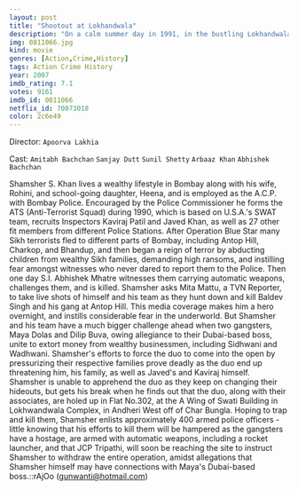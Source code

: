 ```yaml
---
layout: post
title: "Shootout at Lokhandwala"
description: "On a calm summer day in 1991, in the bustling Lokhandwala Complex, five criminals including Maya and Dilip were counting 70 lakhs in flat no. 32 B, when 286 policemen, headed by ACP Khan, took strategic positions around their building. A gunfire ensued and the entire nation witnessed the most talked about daylight encounter lasting 6 hours that transformed suburban Mumbai into a virtual war zone. Shootout At Lokhandw.."
img: 0811066.jpg
kind: movie
genres: [Action,Crime,History]
tags: Action Crime History 
year: 2007
imdb_rating: 7.1
votes: 9161
imdb_id: 0811066
netflix_id: 70073018
color: 2c6e49
---
```

Director: `Apoorva Lakhia`  

Cast: `Amitabh Bachchan` `Sanjay Dutt` `Sunil Shetty` `Arbaaz Khan` `Abhishek Bachchan` 

Shamsher S. Khan lives a wealthy lifestyle in Bombay along with his wife, Rohini, and school-going daughter, Heena, and is employed as the A.C.P. with Bombay Police. Encouraged by the Police Commissioner he forms the ATS (Anti-Terrorist Squad) during 1990, which is based on U.S.A.'s SWAT team, recruits Inspectors Kaviraj Patil and Javed Khan, as well as 27 other fit members from different Police Stations. After Operation Blue Star many Sikh terrorists fled to different parts of Bombay, including Antop Hill, Charkop, and Bhandup, and then began a reign of terror by abducting children from wealthy Sikh families, demanding high ransoms, and instilling fear amongst witnesses who never dared to report them to the Police. Then one day S.I. Abhishek Mhatre witnesses them carrying automatic weapons, challenges them, and is killed. Shamsher asks Mita Mattu, a TVN Reporter, to take live shots of himself and his team as they hunt down and kill Baldev Singh and his gang at Antop Hill. This media coverage makes him a hero overnight, and instills considerable fear in the underworld. But Shamsher and his team have a much bigger challenge ahead when two gangsters, Maya Dolas and Dilip Buva, owing allegiance to their Dubai-based boss, unite to extort money from wealthy businessmen, including Sidhwani and Wadhwani. Shamsher's efforts to force the duo to come into the open by pressurizing their respective families prove deadly as the duo end up threatening him, his family, as well as Javed's and Kaviraj himself. Shamsher is unable to apprehend the duo as they keep on changing their hideouts, but gets his break when he finds out that the duo, along with their associates, are holed up in Flat No.302, at the A Wing of Swati Building in Lokhwandwala Complex, in Andheri West off of Char Bungla. Hoping to trap and kill them, Shamsher enlists approximately 400 armed police officers - little knowing that his efforts to kill them will be hampered as the gangsters have a hostage, are armed with automatic weapons, including a rocket launcher, and that JCP Tripathi, will soon be reaching the site to instruct Shamsher to withdraw the entire operation, amidst allegations that Shamsher himself may have connections with Maya's Dubai-based boss.::rAjOo (gunwanti@hotmail.com)